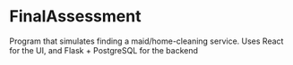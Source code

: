 # FinalAssessment
Program that simulates finding a maid/home-cleaning service. Uses React for the UI, and Flask + PostgreSQL for the backend
